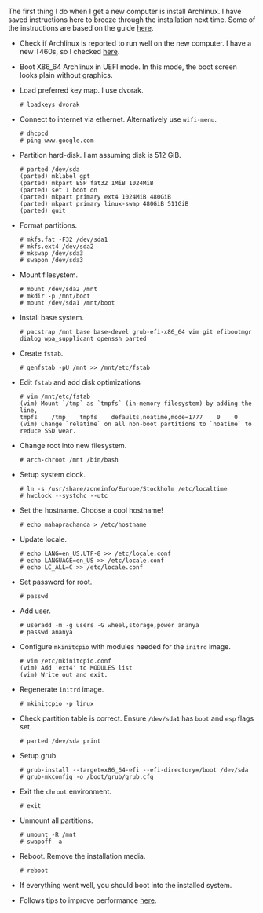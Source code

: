The first thing I do when I get a new computer is install Archlinux. I have saved instructions here to breeze through the installation next time.
Some of the instructions are based on the guide [here](https://gist.github.com/mattiaslundberg/8620837).

- Check if Archlinux is reported to run well on the new computer. I have a new T460s, so I checked [here](https://wiki.archlinux.org/index.php/Lenovo_ThinkPad_T460s).

- Boot X86_64 Archlinux in UEFI mode. In this mode, the boot screen looks plain without graphics.

- Load preferred key map. I use dvorak.

    ```
    # loadkeys dvorak
    ```

- Connect to internet via ethernet. Alternatively use `wifi-menu`.

    ```
    # dhcpcd
    # ping www.google.com
    ```

- Partition hard-disk. I am assuming disk is 512 GiB.

    ```
    # parted /dev/sda
    (parted) mklabel gpt
    (parted) mkpart ESP fat32 1MiB 1024MiB
    (parted) set 1 boot on
    (parted) mkpart primary ext4 1024MiB 480GiB
    (parted) mkpart primary linux-swap 480GiB 511GiB
    (parted) quit
    ```

- Format partitions.

    ```
    # mkfs.fat -F32 /dev/sda1
    # mkfs.ext4 /dev/sda2
    # mkswap /dev/sda3
    # swapon /dev/sda3
    ```

- Mount filesystem.

    ```
    # mount /dev/sda2 /mnt
    # mkdir -p /mnt/boot
    # mount /dev/sda1 /mnt/boot
    ```

- Install base system.

    ```
    # pacstrap /mnt base base-devel grub-efi-x86_64 vim git efibootmgr dialog wpa_supplicant openssh parted
    ```

- Create `fstab`.

    ```
    # genfstab -pU /mnt >> /mnt/etc/fstab
    ```

- Edit `fstab` and add disk optimizations

    ```
    # vim /mnt/etc/fstab
    (vim) Mount `/tmp` as `tmpfs` (in-memory filesystem) by adding the line,
    tmpfs    /tmp    tmpfs    defaults,noatime,mode=1777    0    0
    (vim) Change `relatime` on all non-boot partitions to `noatime` to reduce SSD wear.
    ```

- Change root into new filesystem.

    ```
    # arch-chroot /mnt /bin/bash
    ```

- Setup system clock.

    ```
    # ln -s /usr/share/zoneinfo/Europe/Stockholm /etc/localtime
    # hwclock --systohc --utc
    ```

- Set the hostname. Choose a cool hostname!

    ```
    # echo mahaprachanda > /etc/hostname
    ```

- Update locale.

    ```
    # echo LANG=en_US.UTF-8 >> /etc/locale.conf
    # echo LANGUAGE=en_US >> /etc/locale.conf
    # echo LC_ALL=C >> /etc/locale.conf
    ```

- Set password for root.

    ```
    # passwd
    ```

- Add user.

    ```
    # useradd -m -g users -G wheel,storage,power ananya
    # passwd ananya
    ```

- Configure `mkinitcpio` with modules needed for the `initrd` image.

    ```
    # vim /etc/mkinitcpio.conf
    (vim) Add 'ext4' to MODULES list
    (vim) Write out and exit.
    ```

- Regenerate `initrd` image.

    ```
    # mkinitcpio -p linux
    ```

- Check partition table is correct. Ensure `/dev/sda1` has `boot` and `esp` flags set.

    ```
    # parted /dev/sda print
    ```

- Setup grub.

    ```
    # grub-install --target=x86_64-efi --efi-directory=/boot /dev/sda
    # grub-mkconfig -o /boot/grub/grub.cfg
    ```

- Exit the `chroot` environment.

    ```
    # exit
    ```

- Unmount all partitions.

    ```
    # umount -R /mnt
    # swapoff -a
    ```

- Reboot. Remove the installation media.

    ```
    # reboot
    ```

- If everything went well, you should boot into the installed system.

- Follows tips to improve performance [here](https://wiki.archlinux.org/index.php/Improving_performance).
